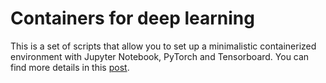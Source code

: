 # Containers for deep learning

This is a set of scripts that allow you to set up a minimalistic containerized environment with Jupyter Notebook, PyTorch and Tensorboard. You can find more details in this [post](https://visheratin.github.io/posts/dl-containers-1/).
